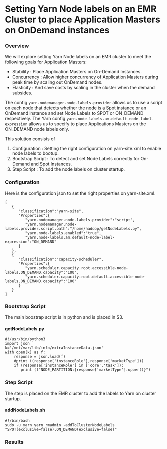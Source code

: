 
# Setting Yarn Node labels on an EMR Cluster to place Application Masters on OnDemand instances 

### Overview

We will explore setting Yarn Node labels on an EMR cluster to meet the following goals for Application Masters:

- Stability : Place Application Masters on On-Demand Instances.
- Concurrency : Allow higher concurrency of Application Masters during peak time by scaling out OnDemand nodes.
- Elasticity : And save costs by scaling in the cluster when the demand subsides.

The config `yarn.nodemanager.node-labels.provider` allows us to use a script on each node that detects whether the node is a Spot instance or an OnDemand instance and set Node Labels to SPOT or ON_DEMAND respectively. The Yarn config `yarn.node-labels.am.default-node-label-expression` allows us to specify to place Applications Masters on the ON_DEMAND node labels only.

This solution consists of

1. Configuration : Setting the right configuration on yarn-site.xml to enable node labels to bootup.
2. Bootstrap Script : To detect and set Node Labels correctly for On-Demand and Spot Instances.
3. Step Script : To add the node labels on cluster startup.

### Configuration

Here is the configuration json to set the right properties on yarn-site.xml. 

```
[
   {
      "classification":"yarn-site",
      "Properties":{
         "yarn.nodemanager.node-labels.provider":"script",
         "yarn.nodemanager.node-labels.provider.script.path":"/home/hadoop/getNodeLabels.py",
         "yarn.node-labels.enabled":"true",
         "yarn.node-labels.am.default-node-label-expression":"ON_DEMAND"
      }
   },
   {
      "classification":"capacity-scheduler",
      "Properties":{
         "yarn.scheduler.capacity.root.accessible-node-labels.ON_DEMAND.capacity":"100",
         "yarn.scheduler.capacity.root.default.accessible-node-labels.ON_DEMAND.capacity":"100"
      }
   }
]
```

### Bootstrap Script

The main boostrap script is in python and is placed in S3.

#### getNodeLabels.py

```
#!/usr/bin/python3
import json
k='/mnt/var/lib/info/extraInstanceData.json'
with open(k) as f:
    response = json.load(f)
    #print ((response['instanceRole'],response['marketType']))
    if (response['instanceRole'] in ['core','task']):
       print (f"NODE_PARTITION:{response['marketType'].upper()}")
```

### Step Script

The step is placed on the EMR cluster to add the labels to Yarn on cluster startup.

#### addNodeLabels.sh

```
#!/bin/bash
sudo -u yarn yarn rmadmin -addToClusterNodeLabels "SPOT(exclusive=false),ON_DEMAND(exclusive=false)"
```

### Results










